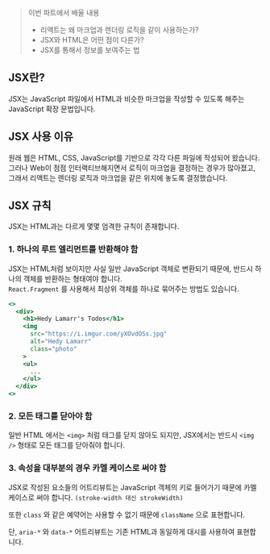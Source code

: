 > 이번 파트에서 배울 내용
> - 리액트는 왜 마크업과 렌더링 로직을 같이 사용하는가?  
> - JSX와 HTML은 어떤 점이 다른가?  
> - JSX를 통해서 정보를 보여주는 법  

## JSX란?
JSX는 JavaScript 파일에서 HTML과 비슷한 마크업을 작성할 수 있도록 해주는 JavaScript 확장 문법입니다.  

## JSX 사용 이유  
원래 웹은 HTML, CSS, JavaScript를 기반으로 각각 다른 파일에 작성되어 왔습니다.  
그러나 Web이 점점 인터랙티브해지면서 로직이 마크업을 결정하는 경우가 많아졌고, 그래서 리액트는 렌더링 로직과 마크업을 같은 위치에 놓도록 결정했습니다.  

## JSX 규칙
JSX는 HTML과는 다르게 몇몇 엄격한 규칙이 존재합니다.

### 1. 하나의 루트 엘리먼트를 반환해야 함
JSX는 HTML처럼 보이지만 사실 일반 JavaScript 객체로 변환되기 때문에, 반드시 하나의 객체를 반환하는 형태여야 합니다.  
`React.Fragment` 를 사용해서 최상위 객체를 하나로 묶어주는 방법도 있습니다.  

```jsx
<>
  <div>
    <h1>Hedy Lamarr's Todos</h1>
    <img
      src="https://i.imgur.com/yXOvdOSs.jpg"
      alt="Hedy Lamarr"
      class="photo"
    >
    <ul>
      ...
    </ul>
  </div>
<>
```

### 2. 모든 태그를 닫아야 함  
일반 HTML 에서는 `<img>` 처럼 태그를 닫지 않아도 되지만, JSX에서는 반드시 `<img />` 형태로 모든 태그를 닫아줘야 합니다.  

### 3. 속성을 대부분의 경우 카멜 케이스로 써야 함  
JSX로 작성된 요소들의 어트리뷰트는 JavaScript 객체의 키로 들어가기 때문에 카멜 케이스로 써야 합니다. `(stroke-width 대신 strokeWidth)`  

또한 `class` 와 같은 예약어는 사용할 수 없기 때문에 `className` 으로 표현합니다.  

단, `aria-*` 와 `data-*` 어트리뷰트는 기존 HTML과 동일하게 대시를 사용하여 표현합니다.  

